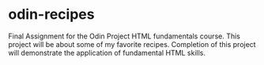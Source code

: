 # odin-recipes

Final Assignment for the Odin Project HTML fundamentals course. This project will be about some of my favorite recipes.
Completion of this project will demonstrate the application of fundamental HTML skills.
